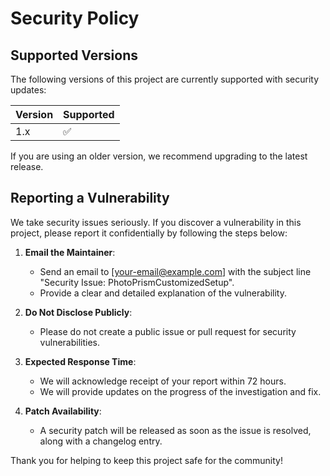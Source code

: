 # Security Policy

## Supported Versions

The following versions of this project are currently supported with security updates:

| Version | Supported          |
|---------|--------------------|
| 1.x     | :white_check_mark: |

If you are using an older version, we recommend upgrading to the latest release.

## Reporting a Vulnerability

We take security issues seriously. If you discover a vulnerability in this project, please report it confidentially by following the steps below:

1. **Email the Maintainer**:
   - Send an email to [your-email@example.com] with the subject line "Security Issue: PhotoPrismCustomizedSetup".
   - Provide a clear and detailed explanation of the vulnerability.

2. **Do Not Disclose Publicly**:
   - Please do not create a public issue or pull request for security vulnerabilities.

3. **Expected Response Time**:
   - We will acknowledge receipt of your report within 72 hours.
   - We will provide updates on the progress of the investigation and fix.

4. **Patch Availability**:
   - A security patch will be released as soon as the issue is resolved, along with a changelog entry.

Thank you for helping to keep this project safe for the community!
